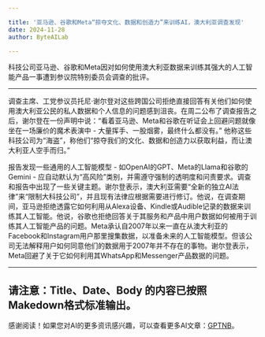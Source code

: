 ```yaml
---

title: '亚马逊、谷歌和Meta“掠夺文化、数据和创造力”来训练AI，澳大利亚调查发现'
date: 2024-11-28
author: ByteAILab

---
```


科技公司亚马逊、谷歌和Meta因对如何使用澳大利亚数据来训练其强大的人工智能产品一事遭到参议院特别委员会调查的批评。

---
调查主席、工党参议员托尼·谢尔登对这些跨国公司拒绝直接回答有关他们如何使用澳大利亚公民的私人数据和个人信息的问题感到沮丧。在周二公布了调查报告之后，谢尔登在一份声明中说：“看着亚马逊、Meta和谷歌在听证会上回避问题就像坐在一场廉价的魔术表演中 - 大量挥手、一股烟雾，最终什么都没有。” 他称这些科技公司为“海盗”，称他们“掠夺我们的文化、数据和创造力以获取利益，而让澳大利亚人空手而归。”

报告发现一些通用的人工智能模型 - 如OpenAI的GPT、Meta的Llama和谷歌的Gemini - 应自动默认为“高风险”类别，并需遵守强制的透明度和问责要求。调查和报告中出现了一些关键主题。谢尔登表示，澳大利亚需要“全新的独立AI法律”来“限制大科技公司”，并且现有法律应根据需要进行修订。他说，在调查期间，亚马逊拒绝透露它如何利用从Alexa设备、Kindle或Audible记录的数据来训练其人工智能。他说，谷歌也拒绝回答关于其服务和产品中用户数据如何被用于训练其人工智能产品的问题。Meta承认自2007年以来一直在从澳大利亚的Facebook和Instagram用户那里搜集数据，以准备未来的人工智能模型。但该公司无法解释用户如何同意他们的数据用于2007年并不存在的事物。谢尔登表示，Meta回避了关于它如何利用其WhatsApp和Messenger产品数据的问题。


---

请注意：Title、Date、Body 的内容已按照Makedown格式标准输出。
---
感谢阅读！如果您对AI的更多资讯感兴趣，可以查看更多AI文章：[GPTNB](https://gptnb.com)。